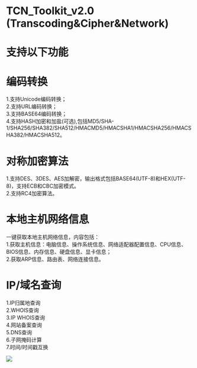 # TCN_Toolkit_v2.0     (Transcoding&Cipher&Network)

# 支持以下功能  
# 编码转换  
1.支持Unicode编码转换；    
2.支持URL编码转换；    
3.支持BASE64编码转换；    
4.支持HASH加密和加盐(可选),包括MD5/SHA-1/SHA256/SHA382/SHA512/HMACMD5/HMACSHA1/HMACSHA256/HMACSHA382/HMACSHA512。  


# 对称加密算法  
1.支持DES、3DES、AES加解密，输出格式包括BASE64(UTF-8)和HEX(UTF-8)，支持ECB和CBC加密模式。  
2.支持RC4加密算法。  


# 本地主机网络信息  
一键获取本地主机网络信息，内容包括：  
1.获取主机信息：电脑信息、操作系统信息、网络适配器配置信息、CPU信息、BIOS信息、内存信息、硬盘信息、显卡信息；  
2.获取ARP信息、路由表、网络连接信息。  


# IP/域名查询  
1.IP归属地查询  
2.WHOIS查询  
3.IP WHOIS查询  
4.网站备案查询  
5.DNS查询  
6.子网掩码计算  
7.时间/时间戳互换  

![](https://github.com/WilliamL71Oi/TCN_Toolkit/blob/main/TCN_Toolkit_v2.0.jpg)
